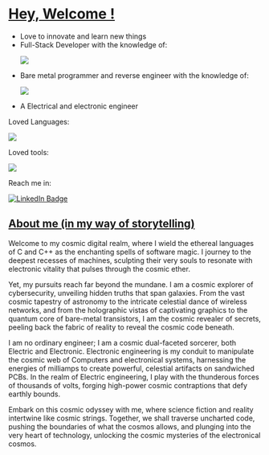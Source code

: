 <h1><u>Hey, Welcome !</u></h1>
<div>
  <ul>
    <li>Love to innovate and learn new things</li>
    <li>Full-Stack Developer with the knowledge of: 
      <p><img src="https://skillicons.dev/icons?i=html,css,js,react,ts,nextjs,bootstrap,git"></p></li>
      <li>Bare metal programmer and reverse engineer with the knowledge of:
     <p><img src="https://skillicons.dev/icons?i=c,rust,py"</p></li>
<li>A Electrical and  electronic engineer</li>
  </ul>
  <p>Loved Languages: </p>
<a href="https://skillicons.dev">
            <img src="https://skillicons.dev/icons?i=cpp,rust,c,python" /></a>
  <p>Loved tools:</p>
  <a href="https://skillicons.dev">
            <img src="https://skillicons.dev/icons?i=emacs,linux" /></a>
   <p>Reach me in: </p> 
      <a href= "https://www.linkedin.com/in/tamilanth">
        <img src="https://img.shields.io/badge/LinkedIn-blue?style=for-the-badge&logo=linkedin&logoColor=white" alt="LinkedIn Badge"/>
      </a>
</div>
<h2><u>About me (in my way of storytelling)</u></h2>
Welcome to my cosmic digital realm, where I wield the ethereal languages of C and C++ as the enchanting spells of software magic. I journey to the deepest recesses of machines, sculpting their very souls to resonate with electronic vitality that pulses through the cosmic ether.

Yet, my pursuits reach far beyond the mundane. I am a cosmic explorer of cybersecurity, unveiling hidden truths that span galaxies. From the vast cosmic tapestry of astronomy to the intricate celestial dance of wireless networks, and from the holographic vistas of captivating graphics to the quantum core of bare-metal transistors, I am the cosmic revealer of secrets, peeling back the fabric of reality to reveal the cosmic code beneath.

I am no ordinary engineer; I am a cosmic dual-faceted sorcerer, both Electric and Electronic. Electronic engineering is my conduit to manipulate the cosmic web of Computers and electronical systems, harnessing the energies of milliamps to create powerful, celestial artifacts on sandwiched PCBs. In the realm of Electric engineering, I play with the thunderous forces of thousands of volts, forging high-power cosmic contraptions that defy earthly bounds.

Embark on this cosmic odyssey with me, where science fiction and reality intertwine like cosmic strings. Together, we shall traverse uncharted code, pushing the boundaries of what the cosmos allows, and plunging into the very heart of technology, unlocking the cosmic mysteries of the electronical cosmos.

